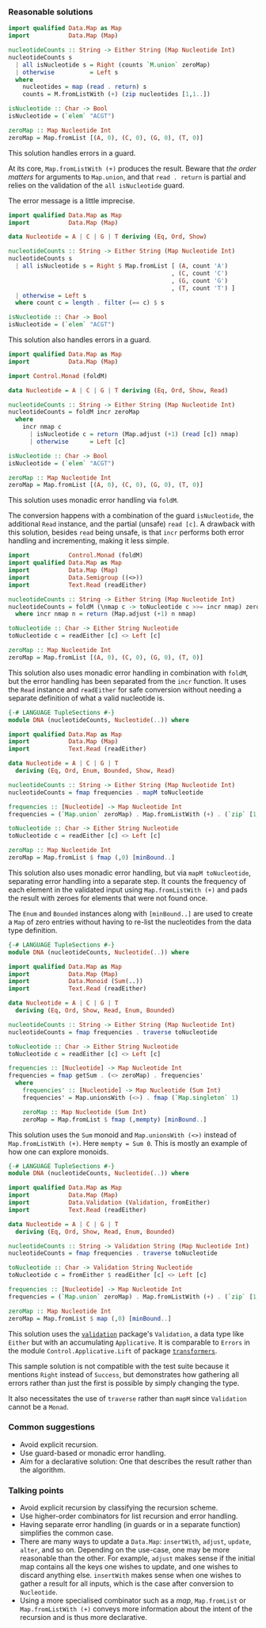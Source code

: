 ### Reasonable solutions

```haskell
import qualified Data.Map as Map
import           Data.Map (Map)

nucleotideCounts :: String -> Either String (Map Nucleotide Int)
nucleotideCounts s
  | all isNucleotide s = Right (counts `M.union` zeroMap)
  | otherwise          = Left s
  where
    nucleotides = map (read . return) s
    counts = M.fromListWith (+) (zip nucleotides [1,1..])

isNucleotide :: Char -> Bool
isNucleotide = (`elem` "ACGT")

zeroMap :: Map Nucleotide Int
zeroMap = Map.fromList [(A, 0), (C, 0), (G, 0), (T, 0)]
```

This solution handles errors in a guard.

At its core, `Map.fromListWith (+)` produces the result. Beware that *the
order matters* for arguments to `Map.union`, and that `read . return` is
partial and relies on the validation of the `all isNucleotide` guard.

The error message is a little imprecise.

```haskell
import qualified Data.Map as Map
import           Data.Map (Map)

data Nucleotide = A | C | G | T deriving (Eq, Ord, Show)

nucleotideCounts :: String -> Either String (Map Nucleotide Int)
nucleotideCounts s
  | all isNucleotide s = Right $ Map.fromList [ (A, count 'A')
                                              , (C, count 'C')
                                              , (G, count 'G')
                                              , (T, count 'T') ]
  | otherwise = Left s
  where count c = length . filter (== c) $ s

isNucleotide :: Char -> Bool
isNucleotide = (`elem` "ACGT")
```

This solution also handles errors in a guard.

```haskell
import qualified Data.Map as Map
import           Data.Map (Map)

import Control.Monad (foldM)

data Nucleotide = A | C | G | T deriving (Eq, Ord, Show, Read)

nucleotideCounts :: String -> Either String (Map Nucleotide Int)
nucleotideCounts = foldM incr zeroMap
  where
    incr nmap c
      | isNucleotide c = return (Map.adjust (+1) (read [c]) nmap)
      | otherwise      = Left [c]

isNucleotide :: Char -> Bool
isNucleotide = (`elem` "ACGT")

zeroMap :: Map Nucleotide Int
zeroMap = Map.fromList [(A, 0), (C, 0), (G, 0), (T, 0)]
```

This solution uses monadic error handling via `foldM`.

The conversion happens with a combination of the guard `isNucleotide`, the
additional `Read` instance, and the partial (unsafe) `read [c]`.  A drawback
with this solution, besides `read` being unsafe, is that `incr` performs
both error handling and incrementing, making it less simple.

```haskell
import           Control.Monad (foldM)
import qualified Data.Map as Map
import           Data.Map (Map)
import           Data.Semigroup ((<>))
import           Text.Read (readEither)

nucleotideCounts :: String -> Either String (Map Nucleotide Int)
nucleotideCounts = foldM (\nmap c -> toNucleotide c >>= incr nmap) zeroMap
  where incr nmap n = return (Map.adjust (+1) n nmap)

toNucleotide :: Char -> Either String Nucleotide
toNucleotide c = readEither [c] <> Left [c]

zeroMap :: Map Nucleotide Int
zeroMap = Map.fromList [(A, 0), (C, 0), (G, 0), (T, 0)]
```

This solution also uses monadic error handling in combination with `foldM`,
but the error handling has been separated from the `incr` function. It uses
the `Read` instance and `readEither` for safe conversion without needing a
separate definition of what a valid nucleotide is.

```haskell
{-# LANGUAGE TupleSections #-}
module DNA (nucleotideCounts, Nucleotide(..)) where

import qualified Data.Map as Map
import           Data.Map (Map)
import           Text.Read (readEither)

data Nucleotide = A | C | G | T
  deriving (Eq, Ord, Enum, Bounded, Show, Read)

nucleotideCounts :: String -> Either String (Map Nucleotide Int)
nucleotideCounts = fmap frequencies . mapM toNucleotide

frequencies :: [Nucleotide] -> Map Nucleotide Int
frequencies = (`Map.union` zeroMap) . Map.fromListWith (+) . (`zip` [1,1..])

toNucleotide :: Char -> Either String Nucleotide
toNucleotide c = readEither [c] <> Left [c]

zeroMap :: Map Nucleotide Int
zeroMap = Map.fromList $ fmap (,0) [minBound..]
```

This solution also uses monadic error handling, but via `mapM toNucleotide`,
separating error handling into a separate step.  It counts the frequency of
each element in the validated input using `Map.fromListWith (+)` and pads the
result with zeroes for elements that were not found once.

The `Enum` and `Bounded` instances along with `[minBound..]` are used to
create a `Map` of zero entries without having to re-list the nucleotides
from the data type definition.

```haskell
{-# LANGUAGE TupleSections #-}
module DNA (nucleotideCounts, Nucleotide(..)) where

import qualified Data.Map as Map
import           Data.Map (Map)
import           Data.Monoid (Sum(..))
import           Text.Read (readEither)

data Nucleotide = A | C | G | T
  deriving (Eq, Ord, Show, Read, Enum, Bounded)

nucleotideCounts :: String -> Either String (Map Nucleotide Int)
nucleotideCounts = fmap frequencies . traverse toNucleotide

toNucleotide :: Char -> Either String Nucleotide
toNucleotide c = readEither [c] <> Left [c]

frequencies :: [Nucleotide] -> Map Nucleotide Int
frequencies = fmap getSum . (<> zeroMap) . frequencies'
  where
    frequencies' :: [Nucleotide] -> Map Nucleotide (Sum Int)
    frequencies' = Map.unionsWith (<>) . fmap (`Map.singleton` 1)

    zeroMap :: Map Nucleotide (Sum Int)
    zeroMap = Map.fromList $ fmap (,mempty) [minBound..]
```

This solution uses the `Sum` monoid and `Map.unionsWith (<>)` instead of
`Map.fromListWith (+)`. Here `mempty = Sum 0`. This is mostly an example of
how one can explore monoids.

```haskell
{-# LANGUAGE TupleSections #-}
module DNA (nucleotideCounts, Nucleotide(..)) where

import qualified Data.Map as Map
import           Data.Map (Map)
import           Data.Validation (Validation, fromEither)
import           Text.Read (readEither)

data Nucleotide = A | C | G | T
  deriving (Eq, Ord, Show, Read, Enum, Bounded)

nucleotideCounts :: String -> Validation String (Map Nucleotide Int)
nucleotideCounts = fmap frequencies . traverse toNucleotide

toNucleotide :: Char -> Validation String Nucleotide
toNucleotide c = fromEither $ readEither [c] <> Left [c]

frequencies :: [Nucleotide] -> Map Nucleotide Int
frequencies = (`Map.union` zeroMap) . Map.fromListWith (+) . (`zip` [1,1..])

zeroMap :: Map Nucleotide Int
zeroMap = Map.fromList $ map (,0) [minBound..]
```

This solution uses the [`validation`][validation] package's `Validation`, a
data type like `Either` but with an accumulating `Applicative`. It is
comparable to `Errors` in the module `Control.Applicative.Lift` of package
[`transformers`][transformers].

This sample solution is not compatible with the test suite because it
mentions `Right` instead of `Success`, but demonstrates how gathering all
errors rather than just the first is possible by simply changing the type.

It also necessitates the use of `traverse` rather than `mapM` since
`Validation` cannot be a `Monad`.

[validation]: http://hackage.haskell.org/package/validation/docs/Data-Validation.html
[transformers]: https://hackage.haskell.org/package/transformers/docs/Control-Applicative-Lift.html

### Common suggestions

- Avoid explicit recursion.
- Use guard-based or monadic error handling.
- Aim for a declarative solution: One that describes the result rather than
  the algorithm.

### Talking points

- Avoid explicit recursion by classifying the recursion scheme.
- Use higher-order combinators for list recursion and error handling.
- Having separate error handling (in guards or in a separate function)
  simplifies the common case.
- There are many ways to update a `Data.Map`: `insertWith`, `adjust`,
  `update`, `alter`, and so on. Depending on the use-case, one may be more
  reasonable than the other. For example, `adjust` makes sense if the
  initial map contains all the keys one wishes to update, and one wishes to
  discard anything else. `insertWith` makes sense when one wishes to gather
  a result for all inputs, which is the case after conversion to
  `Nucleotide`.
- Using a more specialised combinator such as a *map*, `Map.fromList` or
  `Map.fromListWith (+)` conveys more information about the intent of the
  recursion and is thus more declarative.
